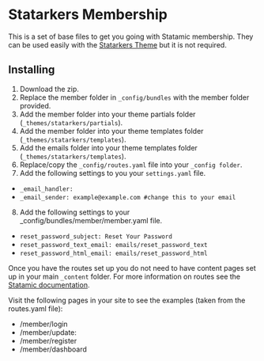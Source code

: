 Statarkers Membership
=====================
This is a set of base files to get you going with Statamic membership. They can be used easily with the [Statarkers Theme](https://github.com/statamicthemes/statarkers-theme) but it is not required.

## Installing
1. Download the zip.
2. Replace the member folder in `_config/bundles` with the member folder provided.
3. Add the member folder into your theme partials folder (`_themes/statarkers/partials`).
4. Add the member folder into your theme templates folder (`_themes/statarkers/templates`).
5. Add the emails folder into your theme templates folder (`_themes/statarkers/templates`).
6. Replace/copy the `_config/routes.yaml` file into your `_config folder`.
7. Add the following settings to you your `settings.yaml` file.
  - `_email_handler:`
  - `_email_sender: example@example.com #change this to your email`
8. Add the following settings to your _config/bundles/member/member.yaml file.
  - `reset_password_subject: Reset Your Password`
  - `reset_password_text_email: emails/reset_password_text`
  - `reset_password_html_email: emails/reset_password_html`

Once you have the routes set up you do not need to have content pages set up in your main `_content` folder. For more information on routes see the [Statamic documentation](http://statamic.com/learn/advanced-features/routes).

Visit the following pages in your site to see the examples (taken from the routes.yaml file):

- /member/login
- /member/update:
- /member/register
- /member/dashboard
